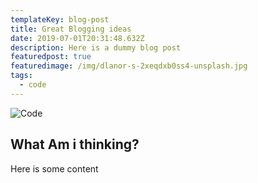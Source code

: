 ```yaml
---
templateKey: blog-post
title: Great Blogging ideas
date: 2019-07-01T20:31:48.632Z
description: Here is a dummy blog post
featuredpost: true
featuredimage: /img/dlanor-s-2xeqdxb0ss4-unsplash.jpg
tags:
  - code
---
```

![Code](/img/dlanor-s-2xeqdxb0ss4-unsplash.jpg)

## What Am i thinking?

Here is some content

